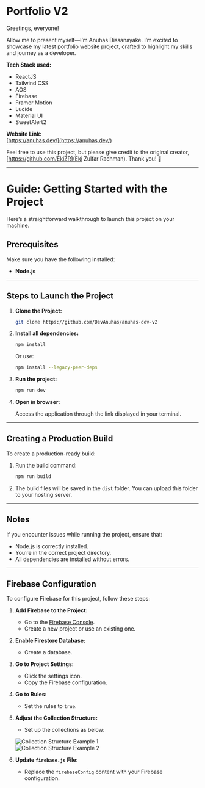 # Portfolio V2

Greetings, everyone!

Allow me to present myself—I’m Anuhas Dissanayake. I’m excited to showcase my latest portfolio website project, crafted to highlight my skills and journey as a developer.

**Tech Stack used:**

- ReactJS
- Tailwind CSS
- AOS
- Firebase
- Framer Motion
- Lucide
- Material UI
- SweetAlert2

**Website Link:**  
[https://anuhas.dev/](https://anuhas.dev/)

Feel free to use this project, but please give credit to the original creator, [https://github.com/EkiZR](Eki Zulfar Rachman). Thank you! 🙌

---

# Guide: Getting Started with the Project

Here’s a straightforward walkthrough to launch this project on your machine.

## Prerequisites

Make sure you have the following installed:

- **Node.js**

---

## Steps to Launch the Project

1. **Clone the Project:**

   ```bash
   git clone https://github.com/DevAnuhas/anuhas-dev-v2

   ```

2. **Install all dependencies:**

   ```bash
   npm install
   ```

   Or use:

   ```bash
   npm install --legacy-peer-deps
   ```

3. **Run the project:**

   ```bash
   npm run dev
   ```

4. **Open in browser:**

   Access the application through the link displayed in your terminal.

---

## Creating a Production Build

To create a production-ready build:

1. Run the build command:

   ```bash
   npm run build
   ```

2. The build files will be saved in the `dist` folder. You can upload this folder to your hosting server.

---

## Notes

If you encounter issues while running the project, ensure that:

- Node.js is correctly installed.
- You’re in the correct project directory.
- All dependencies are installed without errors.

---

## Firebase Configuration

To configure Firebase for this project, follow these steps:

1. **Add Firebase to the Project:**

   - Go to the [Firebase Console](https://console.firebase.google.com/).
   - Create a new project or use an existing one.

2. **Enable Firestore Database:**

   - Create a database.

3. **Go to Project Settings:**

   - Click the settings icon.
   - Copy the Firebase configuration.

4. **Go to Rules:**

   - Set the rules to `true`.

5. **Adjust the Collection Structure:**

   - Set up the collections as below:

   ![Collection Structure Example 1](https://github.com/user-attachments/assets/38580122-08a4-4499-a8fd-0f253652a239)  
   ![Collection Structure Example 2](https://github.com/user-attachments//d563d7ad-f1ab-46ff-8185-640dcebd0363)

6. **Update `firebase.js` File:**
   - Replace the `firebaseConfig` content with your Firebase configuration.
